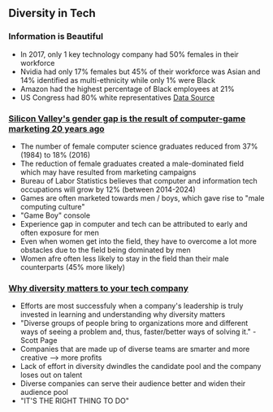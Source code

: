 ## Diversity in Tech
### Information is Beautiful
- In 2017, only 1 key technology company had 50% females in their workforce
- Nvidia had only 17% females but 45% of their workforce was Asian and 14% identified as multi-ethnicity while only 1% were Black
- Amazon had the highest percentage of Black employees at 21%
- US Congress had 80% white representatives
[Data Source](https://informationisbeautiful.net/visualizations/diversity-in-tech/)  

### [Silicon Valley's gender gap is the result of computer-game marketing 20 years ago](https://qz.com/911737/silicon-valleys-gender-gap-is-the-result-of-computer-game-marketing-20-years-ago/)  
- The number of female computer science graduates reduced from 37% (1984) to 18% (2016)
- The reduction of female graduates created a male-dominated field which may have resulted from marketing campaigns 
- Bureau of Labor Statistics believes that computer and information tech occupations will grow by 12% (between 2014-2024) 
- Games are often marketed towards men / boys, which gave rise to "male computing culture"
- "Game Boy" console
- Experience gap in computer and tech can be attributed to early and often exposure for men
- Even when women get into the field, they have to overcome a lot more obstacles due to the field being dominated by men
- Women afre often less likely to stay in the field than their male counterparts (45% more likely)

### [Why diversity matters to your tech company](https://www.usatoday.com/story/tech/columnist/2015/07/21/why-diversity-matters-your-tech-company/30419871/)  
- Efforts are most successfuly when a company's leadership is truly invested in learning and understanding why diversity matters
- "Diverse groups of people bring to organizations more and different ways of seeing a problem and, thus, faster/better ways of solving it." - Scott Page
- Companies that are made up of diverse teams are smarter and more creative --> more profits
- Lack of effort in diversity dwindles the candidate pool and the company loses out on talent
- Diverse companies can serve their audience better and widen their audience pool
- "IT'S THE RIGHT THING TO DO"